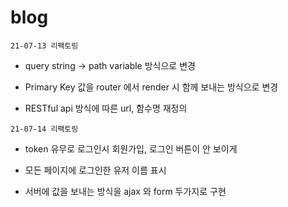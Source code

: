 # blog

`21-07-13 리팩토링`

 - query string -> path variable 방식으로 변경
 
 - Primary Key 값을 router 에서 render 시 함께 보내는 방식으로 변경
 
 - RESTful api 방식에 따른 url, 함수명 재정의

`21-07-14 리팩토링`

 - token 유무로 로그인시 회원가입, 로그인 버튼이 안 보이게

 - 모든 페이지에 로그인한 유저 이름 표시

 - 서버에 값을 보내는 방식을 ajax 와 form 두가지로 구현
